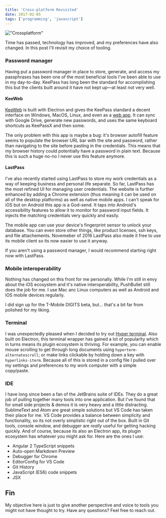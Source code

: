```yaml
---
title: 'Cross-platform Revisited'
date: 2017-02-05
tags: ['programming', 'javascript']
---
```


!["Crossplatform"](./crossplatform.jpg)

Time has passed, technology has improved, and my preferences have also changed. In this post I'll revisit my choice of tooling.

### Password manager

Having put a password manager in place to store, generate, and access my passphrases has been one of the most beneficial tools I've been able to use in my day-to-day. KeePass has long been the standard for accomplishing this but the clients built around it have not kept up—at least not very well.

#### KeeWeb

[KeeWeb](https://keeweb.info/) is built with Electron and gives the KeePass standard a decent interface on Windows, MacOS, Linux, and even as a [web app](https://app.keeweb.info/). It can sync with Google Drive, generate new passwords, and uses the same keyboard shortcuts as KeePassX and then some.

The only problem with this app is maybe a bug: it's browser autofill feature seems to populate the browser URL bar with the site and password, rather than navigating to the site before pasting in the credentials. This means that my browser history could potentially have a password in plain text. Because this is such a huge no-no I never use this feature anymore.

#### LastPass

I've also recently started using LastPass to store my work credentials as a way of keeping business and personal life separate. So far, LastPass has the most refined UI for managing user credentials. The website is further enhanced by adding a Chrome extension (thus meaning it can be used on all of the desktop platforms) as well as native mobile apps. I can't speak for iOS but on Android this app is a God-send. It taps into Android's accessibility features to allow it to monitor for password input fields. It injects the matching credentials very quickly and easily.

The mobile app can use your device's fingerprint sensor to unlock your database. You can even store other things, like product licenses, ssh keys, and file attachements. Novemeber of 2016 LastPass also made it free to use its mobile client so its now easier to use it anyway.

If you aren't using a password manager, I would recommend starting right now with LastPass.

### Mobile interoperability

Nothing has changed on this front for me personally. While I'm still in envy about the iOS ecosystem and it's native interoperability, PushBullet still does the job for me. I use Mac anc Linux computers as well as Android and iOS mobile devices regularly.

I did sign up for the T-Mobile DIGITS beta, but... that's a bit far from polished for my liking.

### Terminal

I was unexpectedly pleased when I decided to try out [Hyper terminal](https://github.com/zeit/hyper). Also built on Electron, this terminal wrapper has gained a lot of popularity which in turns means its plugin ecosystem is thriving. For example, you can enable mouse scrolling to get through long documents using `hyperterm-alternatescroll`; or make links clickable by holding down a key with `hyperlinks-iterm`. Because all of this is stored in a config file I pulled over my settings and preferences to my work computer with a simple copy/paste.

### IDE

I have long since been a fan of the JetBrains suite of IDEs. They do a great job of pulling together many tools into one application. But I've found that for small side projects & demos it is very heavy and a little distracting. SublimeText and Atom are great simple solutions but VS Code has taken their place for me. VS Code provides a balance between simplicity and functionality, so its not overly simplistic right out of the box. Built in Git tools, console window, and debugger are *really* useful for getting hacking quickly. And of course, because its also an Electron app, its plugin ecosystem has whatever you might ask for. Here are the ones I use:

- Angular 2 TypeScript snippets
- Auto-open Markdown Preview
- Debugger for Chrome
- EditorConfig for VS Code
- Git History
- JavaScript (ES6) code snippets
- JSX

## Fin

My objective here is just to give another perspective and voice to tools you might not have thought to try. Have any questions? Feel free to reach out.